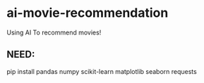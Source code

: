 # ai-movie-recommendation
Using AI To recommend movies!

## NEED:
pip install pandas numpy scikit-learn matplotlib seaborn requests